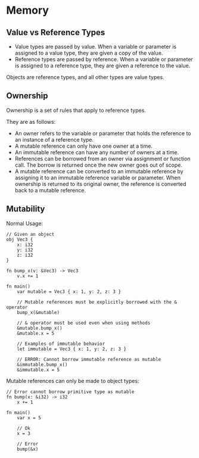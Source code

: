 # Memory

## Value vs Reference Types

- Value types are passed by value. When a variable or parameter is assigned to a value type, they are given a copy of the value.
- Reference types are passed by reference. When a variable or parameter is assigned to a reference type, they are given a reference to the value.

Objects are reference types, and all other types are value types.

## Ownership

Ownership is a set of rules that apply to reference types.

They are as follows:
- An owner refers to the variable or parameter that holds the reference to an instance of a reference type.
- A mutable reference can only have one owner at a time.
- An immutable reference can have any number of owners at a time.
- References can be borrowed from an owner via assignment or function call. The borrow is returned once the new owner goes out of scope.
- A mutable reference can be converted to an immutable reference by assigning it to an immutable reference variable or parameter. When ownership is returned to its original owner, the reference is converted back to a mutable reference.

## Mutability

Normal Usage:

```
// Given an object
obj Vec3 {
	x: i32
	y: i32
	z: i32
}

fn bump_x(v: &Vec3) -> Vec3
	v.x += 1

fn main()
	var mutable = Vec3 { x: 1, y: 2, z: 3 }

	// Mutable references must be explicitly borrowed with the & operator
	bump_x(&mutable)

	// & operator must be used even when using methods
	&mutable.bump_x()
	&mutable.x = 5

	// Examples of immutable behavior
	let immutable = Vec3 { x: 1, y: 2, z: 3 }

	// ERROR: Cannot borrow immutable reference as mutable
	&immutable.bump_x()
	&immutable.x = 5
```

Mutable references can only be made to object types:

```void
// Error cannot borrow primitive type as mutable
fn bump(x: &i32) -> i32
	x += 1

fn main()
	var x = 5

	// Ok
	x = 3

	// Error
	bump(&x)
```

